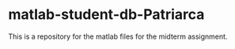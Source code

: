 # matlab-student-db-Patriarca
This is a repository for the matlab files for the midterm assignment.

